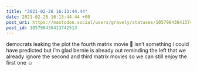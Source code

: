 ```yaml
---
title: "2021-02-26 16:13:44.44"
date: 2021-02-26 16:13:44.44 +00
post_uri: https://mastodon.social/users/gravely/statuses/105798436413742513
post_id: 105798436413742513
---
```

democrats leaking the plot the fourth matrix movie 🎥 isn’t something i could have predicted but i’m glad bernie is already out reminding the left that we already ignore the second and third matrix movies so we can still enjoy the first one ☺️


